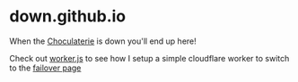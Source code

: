 # down.github.io

When the [Choculaterie](https://choculaterie.com) is down you'll end up here!

Check out [worker.js](https://github.com/Choculaterie/down.github.io/blob/main/worker.js) to see how I setup a simple cloudflare worker to switch to the [failover page](https://litematic.org)
